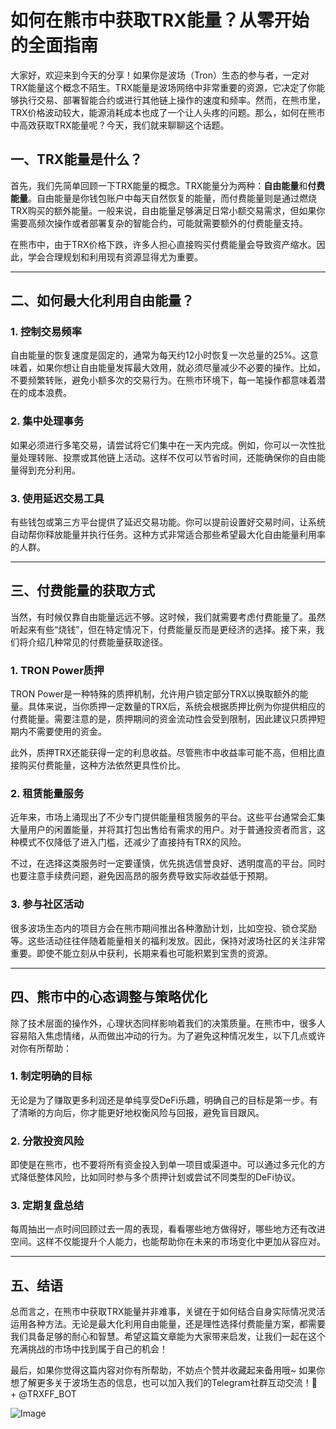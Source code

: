 # 如何在熊市中获取TRX能量？从零开始的全面指南

大家好，欢迎来到今天的分享！如果你是波场（Tron）生态的参与者，一定对TRX能量这个概念不陌生。TRX能量是波场网络中非常重要的资源，它决定了你能够执行交易、部署智能合约或进行其他链上操作的速度和频率。然而，在熊市里，TRX价格波动较大，能源消耗成本也成了一个让人头疼的问题。那么，如何在熊市中高效获取TRX能量呢？今天，我们就来聊聊这个话题。

## 一、TRX能量是什么？

首先，我们先简单回顾一下TRX能量的概念。TRX能量分为两种：**自由能量**和**付费能量**。自由能量是你钱包账户中每天自然恢复的能量，而付费能量则是通过燃烧TRX购买的额外能量。一般来说，自由能量足够满足日常小额交易需求，但如果你需要高频次操作或者部署复杂的智能合约，可能就需要额外的付费能量支持。

在熊市中，由于TRX价格下跌，许多人担心直接购买付费能量会导致资产缩水。因此，学会合理规划和利用现有资源显得尤为重要。

---

## 二、如何最大化利用自由能量？

### 1. **控制交易频率**
自由能量的恢复速度是固定的，通常为每天约12小时恢复一次总量的25%。这意味着，如果你想让自由能量发挥最大效用，就必须尽量减少不必要的操作。比如，不要频繁转账，避免小额多次的交易行为。在熊市环境下，每一笔操作都意味着潜在的成本浪费。

### 2. **集中处理事务**
如果必须进行多笔交易，请尝试将它们集中在一天内完成。例如，你可以一次性批量处理转账、投票或其他链上活动。这样不仅可以节省时间，还能确保你的自由能量得到充分利用。

### 3. **使用延迟交易工具**
有些钱包或第三方平台提供了延迟交易功能。你可以提前设置好交易时间，让系统自动帮你释放能量并执行任务。这种方式非常适合那些希望最大化自由能量利用率的人群。

---

## 三、付费能量的获取方式

当然，有时候仅靠自由能量远远不够。这时候，我们就需要考虑付费能量了。虽然听起来有些“烧钱”，但在特定情况下，付费能量反而是更经济的选择。接下来，我们将介绍几种常见的付费能量获取途径。

### 1. **TRON Power质押**
TRON Power是一种特殊的质押机制，允许用户锁定部分TRX以换取额外的能量。具体来说，当你质押一定数量的TRX后，系统会根据质押比例为你提供相应的付费能量。需要注意的是，质押期间的资金流动性会受到限制，因此建议只质押短期内不需要使用的资金。

此外，质押TRX还能获得一定的利息收益。尽管熊市中收益率可能不高，但相比直接购买付费能量，这种方法依然更具性价比。

### 2. **租赁能量服务**
近年来，市场上涌现出了不少专门提供能量租赁服务的平台。这些平台通常会汇集大量用户的闲置能量，并将其打包出售给有需求的用户。对于普通投资者而言，这种模式不仅降低了进入门槛，还减少了直接持有TRX的风险。

不过，在选择这类服务时一定要谨慎，优先挑选信誉良好、透明度高的平台。同时也要注意手续费问题，避免因高昂的服务费导致实际收益低于预期。

### 3. **参与社区活动**
很多波场生态内的项目方会在熊市期间推出各种激励计划，比如空投、锁仓奖励等。这些活动往往伴随着能量相关的福利发放。因此，保持对波场社区的关注非常重要。即使不能立刻从中获利，长期来看也可能积累到宝贵的资源。

---

## 四、熊市中的心态调整与策略优化

除了技术层面的操作外，心理状态同样影响着我们的决策质量。在熊市中，很多人容易陷入焦虑情绪，从而做出冲动的行为。为了避免这种情况发生，以下几点或许对你有所帮助：

### 1. **制定明确的目标**
无论是为了赚取更多利润还是单纯享受DeFi乐趣，明确自己的目标是第一步。有了清晰的方向后，你才能更好地权衡风险与回报，避免盲目跟风。

### 2. **分散投资风险**
即使是在熊市，也不要将所有资金投入到单一项目或渠道中。可以通过多元化的方式降低整体风险，比如同时参与多个质押计划或尝试不同类型的DeFi协议。

### 3. **定期复盘总结**
每周抽出一点时间回顾过去一周的表现，看看哪些地方做得好，哪些地方还有改进空间。这样不仅能提升个人能力，也能帮助你在未来的市场变化中更加从容应对。

---

## 五、结语

总而言之，在熊市中获取TRX能量并非难事，关键在于如何结合自身实际情况灵活运用各种方法。无论是最大化利用自由能量，还是理性选择付费能量方案，都需要我们具备足够的耐心和智慧。希望这篇文章能为大家带来启发，让我们一起在这个充满挑战的市场中找到属于自己的机会！

最后，如果你觉得这篇内容对你有所帮助，不妨点个赞并收藏起来备用哦~ 如果你想了解更多关于波场生态的信息，也可以加入我们的Telegram社群互动交流！💪 + @TRXFF_BOT 

![Image](https://github.com/user-attachments/assets/a9ced9e0-a9b8-4136-8aef-a09665821e59)